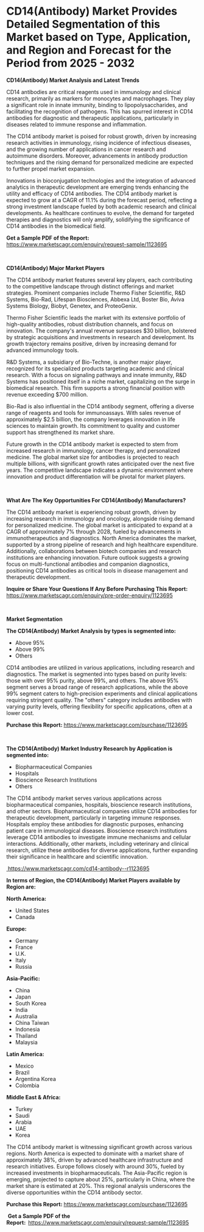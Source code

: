 <p><h1>CD14(Antibody) Market Provides Detailed Segmentation of this Market based on Type, Application, and Region and Forecast for the Period from 2025 - 2032</h1></p><p><strong>CD14(Antibody) Market Analysis and Latest Trends</strong></p>
<p><p>CD14 antibodies are critical reagents used in immunology and clinical research, primarily as markers for monocytes and macrophages. They play a significant role in innate immunity, binding to lipopolysaccharides, and facilitating the recognition of pathogens. This has spurred interest in CD14 antibodies for diagnostic and therapeutic applications, particularly in diseases related to immune response and inflammation.</p><p>The CD14 antibody market is poised for robust growth, driven by increasing research activities in immunology, rising incidence of infectious diseases, and the growing number of applications in cancer research and autoimmune disorders. Moreover, advancements in antibody production techniques and the rising demand for personalized medicine are expected to further propel market expansion. </p><p>Innovations in bioconjugation technologies and the integration of advanced analytics in therapeutic development are emerging trends enhancing the utility and efficacy of CD14 antibodies. The CD14 antibody market is expected to grow at a CAGR of 11.1% during the forecast period, reflecting a strong investment landscape fueled by both academic research and clinical developments. As healthcare continues to evolve, the demand for targeted therapies and diagnostics will only amplify, solidifying the significance of CD14 antibodies in the biomedical field.</p></p>
<p><strong>Get a Sample PDF of the Report:&nbsp;</strong> <a href="https://www.marketscagr.com/enquiry/request-sample/1123695?utm_campaign=3294&utm_medium=2&utm_source=Github&utm_content=ia&utm_term=13042025&utm_id=cd14antibody">https://www.marketscagr.com/enquiry/request-sample/1123695</a></p>
<p>&nbsp;</p>
<p><strong>CD14(Antibody) Major Market Players</strong></p>
<p><p>The CD14 antibody market features several key players, each contributing to the competitive landscape through distinct offerings and market strategies. Prominent companies include Thermo Fisher Scientific, R&D Systems, Bio-Rad, Lifespan Biosciences, Abbexa Ltd, Boster Bio, Aviva Systems Biology, Biobyt, Genetex, and ProteoGenix.</p><p>Thermo Fisher Scientific leads the market with its extensive portfolio of high-quality antibodies, robust distribution channels, and focus on innovation. The company's annual revenue surpasses $30 billion, bolstered by strategic acquisitions and investments in research and development. Its growth trajectory remains positive, driven by increasing demand for advanced immunology tools.</p><p>R&D Systems, a subsidiary of Bio-Techne, is another major player, recognized for its specialized products targeting academic and clinical research. With a focus on signaling pathways and innate immunity, R&D Systems has positioned itself in a niche market, capitalizing on the surge in biomedical research. This firm supports a strong financial position with revenue exceeding $700 million.</p><p>Bio-Rad is also influential in the CD14 antibody segment, offering a diverse range of reagents and tools for immunoassays. With sales revenue of approximately $2.5 billion, the company leverages innovation in life sciences to maintain growth. Its commitment to quality and customer support has strengthened its market share.</p><p>Future growth in the CD14 antibody market is expected to stem from increased research in immunology, cancer therapy, and personalized medicine. The global market size for antibodies is projected to reach multiple billions, with significant growth rates anticipated over the next five years. The competitive landscape indicates a dynamic environment where innovation and product differentiation will be pivotal for market players.</p></p>
<p>&nbsp;</p>
<p><strong>What Are The Key Opportunities For CD14(Antibody) Manufacturers?</strong></p>
<p><p>The CD14 antibody market is experiencing robust growth, driven by increasing research in immunology and oncology, alongside rising demand for personalized medicine. The global market is anticipated to expand at a CAGR of approximately 7% through 2028, fueled by advancements in immunotherapeutics and diagnostics. North America dominates the market, supported by a strong pipeline of research and high healthcare expenditure. Additionally, collaborations between biotech companies and research institutions are enhancing innovation. Future outlook suggests a growing focus on multi-functional antibodies and companion diagnostics, positioning CD14 antibodies as critical tools in disease management and therapeutic development.</p></p>
<p><strong>Inquire or Share Your Questions If Any Before Purchasing This Report:</strong> <a href="https://www.marketscagr.com/enquiry/pre-order-enquiry/1123695?utm_campaign=3294&utm_medium=2&utm_source=Github&utm_content=ia&utm_term=13042025&utm_id=cd14antibody">https://www.marketscagr.com/enquiry/pre-order-enquiry/1123695</a></p>
<p>&nbsp;</p>
<p><strong>Market Segmentation</strong></p>
<p><strong>The CD14(Antibody) Market Analysis by types is segmented into:</strong></p>
<p><ul><li>Above 95%</li><li>Above 99%</li><li>Others</li></ul></p>
<p><p>CD14 antibodies are utilized in various applications, including research and diagnostics. The market is segmented into types based on purity levels: those with over 95% purity, above 99%, and others. The above 95% segment serves a broad range of research applications, while the above 99% segment caters to high-precision experiments and clinical applications requiring stringent quality. The "others" category includes antibodies with varying purity levels, offering flexibility for specific applications, often at a lower cost.</p></p>
<p><strong>Purchase this Report:&nbsp;</strong><a href="https://www.marketscagr.com/purchase/1123695?utm_campaign=3294&utm_medium=2&utm_source=Github&utm_content=ia&utm_term=13042025&utm_id=cd14antibody">https://www.marketscagr.com/purchase/1123695</a></p>
<p>&nbsp;</p>
<p><strong>The CD14(Antibody) Market Industry Research by Application is segmented into:</strong></p>
<p><ul><li>Biopharmaceutical Companies</li><li>Hospitals</li><li>Bioscience Research Institutions</li><li>Others</li></ul></p>
<p><p>The CD14 antibody market serves various applications across biopharmaceutical companies, hospitals, bioscience research institutions, and other sectors. Biopharmaceutical companies utilize CD14 antibodies for therapeutic development, particularly in targeting immune responses. Hospitals employ these antibodies for diagnostic purposes, enhancing patient care in immunological diseases. Bioscience research institutions leverage CD14 antibodies to investigate immune mechanisms and cellular interactions. Additionally, other markets, including veterinary and clinical research, utilize these antibodies for diverse applications, further expanding their significance in healthcare and scientific innovation.</p></p>
<p><a href="https://www.marketscagr.com/cd14-antibody--r1123695?utm_campaign=3294&utm_medium=2&utm_source=Github&utm_content=ia&utm_term=13042025&utm_id=cd14antibody">&nbsp;https://www.marketscagr.com/cd14-antibody--r1123695</a></p>
<p><strong>In terms of Region, the CD14(Antibody) Market Players available by Region are:</strong></p>
<p>
    <p> <strong> North America: </strong>
        <ul>
            <li>United States</li>
            <li>Canada</li>
        </ul>
        </p> 
    <p> <strong> Europe: </strong>
        <ul>
            <li>Germany</li>
            <li>France</li>
            <li>U.K.</li>
            <li>Italy</li>
            <li>Russia</li>
        </ul>
        </p> 
    <p> <strong> Asia-Pacific: </strong>
        <ul>
            <li>China</li>
            <li>Japan</li>
            <li>South Korea</li>
            <li>India</li>
            <li>Australia</li>
            <li>China Taiwan</li>
            <li>Indonesia</li>
            <li>Thailand</li>
            <li>Malaysia</li>
        </ul>
        </p> 
    <p> <strong> Latin America: </strong>
        <ul>
            <li>Mexico</li>
            <li>Brazil</li>
            <li>Argentina Korea</li>
            <li>Colombia</li>
        </ul>
        </p> 
    <p> <strong> Middle East & Africa: </strong>
        <ul>
            <li>Turkey</li>
            <li>Saudi</li>
            <li>Arabia</li>
            <li>UAE</li>
            <li>Korea</li>
        </ul>
    </p>
    </p>
<p><p>The CD14 antibody market is witnessing significant growth across various regions. North America is expected to dominate with a market share of approximately 38%, driven by advanced healthcare infrastructure and research initiatives. Europe follows closely with around 30%, fueled by increased investments in biopharmaceuticals. The Asia-Pacific region is emerging, projected to capture about 25%, particularly in China, where the market share is estimated at 20%. This regional analysis underscores the diverse opportunities within the CD14 antibody sector.</p></p>
<p><strong>Purchase this Report: </strong><a href="https://www.marketscagr.com/purchase/1123695?utm_campaign=3294&utm_medium=2&utm_source=Github&utm_content=ia&utm_term=13042025&utm_id=cd14antibody">https://www.marketscagr.com/purchase/1123695</a></p>
<p>&nbsp;<strong>Get a Sample PDF of the Report:&nbsp;&nbsp;</strong><a href="https://www.marketscagr.com/enquiry/request-sample/1123695?utm_campaign=3294&utm_medium=2&utm_source=Github&utm_content=ia&utm_term=13042025&utm_id=cd14antibody">https://www.marketscagr.com/enquiry/request-sample/1123695</a></p>
<p><strong></strong></p>
<p><p></p><p></p><p></p></p>